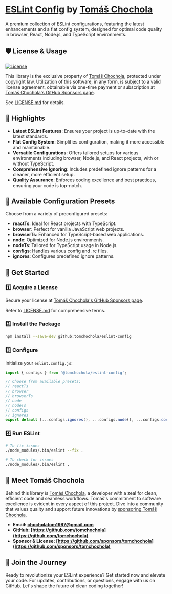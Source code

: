 # [ESLint Config](https://github.com/tomchochola/eslint-config) by [Tomáš Chochola](https://github.com/tomchochola)

A premium collection of ESLint configurations, featuring the latest enhancements and a flat config system, designed for optimal code quality in browser, React, Node.js, and TypeScript environments.

## 🛡️ License & Usage

[![License](https://img.shields.io/badge/License-Proprietary-blue.svg)](https://github.com/sponsors/tomchochola)

This library is the exclusive property of [Tomáš Chochola](https://github.com/tomchochola), protected under copyright law. Utilization of this software, in any form, is subject to a valid license agreement, obtainable via one-time payment or subscription at [Tomáš Chochola's GitHub Sponsors page](https://github.com/sponsors/tomchochola).

See [LICENSE.md](LICENSE.md) for details.

## 🚀 Highlights

- **Latest ESLint Features**: Ensures your project is up-to-date with the latest standards.
- **Flat Config System**: Simplifies configuration, making it more accessible and maintainable.
- **Versatile Configurations**: Offers tailored setups for various environments including browser, Node.js, and React projects, with or without TypeScript.
- **Comprehensive Ignoring**: Includes predefined ignore patterns for a cleaner, more efficient setup.
- **Quality Assurance**: Enforces coding excellence and best practices, ensuring your code is top-notch.

## 🎨 Available Configuration Presets

Choose from a variety of preconfigured presets:

- **reactTs**: Ideal for React projects with TypeScript.
- **browser**: Perfect for vanilla JavaScript web projects.
- **browserTs**: Enhanced for TypeScript-based web applications.
- **node**: Optimized for Node.js environments.
- **nodeTs**: Tailored for TypeScript usage in Node.js.
- **configs**: Handles various config and .rc files.
- **ignores**: Configures predefined ignore patterns.

## 🌟 Get Started

### 1️⃣ Acquire a License

Secure your license at [Tomáš Chochola's GitHub Sponsors page](https://github.com/sponsors/tomchochola).

Refer to [LICENSE.md](LICENSE.md) for comprehensive terms.

### 2️⃣ Install the Package

```sh
npm install --save-dev github:tomchochola/eslint-config
```

### 3️⃣ Configure

Initialize your `eslint.config.js`:

```js
import { configs } from '@tomchochola/eslint-config';

// Choose from available presets:
// reactTs
// browser
// browserTs
// node
// nodeTs
// configs
// ignores
export default [...configs.ignores(), ...configs.node(), ...configs.configs()];
```

### 4️⃣ Run ESLint

```sh
# To fix issues
./node_modules/.bin/eslint --fix .

# To check for issues
./node_modules/.bin/eslint .
```

## 🤵 Meet Tomáš Chochola

Behind this library is [Tomáš Chochola](https://github.com/tomchochola), a developer with a zeal for clean, efficient code and seamless workflows. Tomáš's commitment to software excellence is evident in every aspect of this project. Dive into a community that values quality and support future innovations by [sponsoring Tomáš Chochola](https://github.com/sponsors/tomchochola).

- **Email: <chocholatom1997@gmail.com>**
- **GitHub: [https://github.com/tomchochola](https://github.com/tomchochola)**
- **Sponsor & License: [https://github.com/sponsors/tomchochola](https://github.com/sponsors/tomchochola)**

## 🌈 Join the Journey

Ready to revolutionize your ESLint experience? Get started now and elevate your code. For updates, contributions, or questions, engage with us on GitHub. Let's shape the future of clean coding together!
